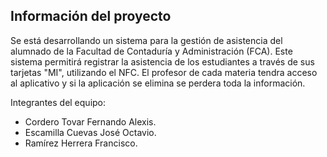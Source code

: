 ## Información del proyecto 
Se está desarrollando un sistema para la gestión de asistencia del alumnado de la Facultad de Contaduría y Administración (FCA). 
Este sistema permitirá registrar la asistencia de los estudiantes a través de sus tarjetas "MI", utilizando el NFC. 
El profesor de cada materia tendra acceso al aplicativo y si la aplicación se elimina se perdera toda la información.

Integrantes del equipo: 
- Cordero Tovar Fernando Alexis.
- Escamilla Cuevas José Octavio.
- Ramírez Herrera Francisco.
